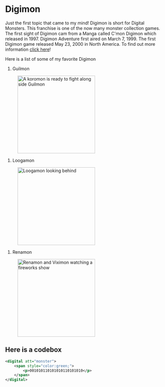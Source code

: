# Digimon

Just the first topic that came to my mind!
Digimon is short for Digital Monsters. This franchise is one of the now many monster collection games.
The first sight of Digimon cam from a Manga called C'mon Digimon which released in 1997. Digimon Adventure first aired on March 7, 1999. The first Digimon game released May 23, 2000 in North America.
To find out more information [click here](https://digimon.fandom.com/wiki/Digimon)! 

Here is a list of some of my favorite Digimon

1. Guilmon  
<figure>
    <img src="https://images.digimoncard.io/images/cards/BT12-007.jpg"
         alt="A koromon is ready to fight along side Guilmon"
         width="250"> 
</figure>

1. Loogamon  
<figure>
    <img src="https://pbs.twimg.com/media/F9rgTOpXkAA0rhy.jpg"
         alt="Loogamon looking behind"
         width="250"> 
</figure>

1. Renamon  
<figure>
    <img src="https://img.mypcards.com/img/9/1727/digimon_bt10_032/digimon_bt10_032_en.jpg"
         alt="Renamon and Viximon watching a fireworks show"
         width="250"> 
</figure>
</span>

## Here is a codebox

```xml
<digital att="monster">
    <span style="color:green;">
        <p>001010110101010110101010</p>
    </span>
</digital>
```
